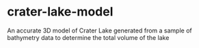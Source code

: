 # crater-lake-model
An accurate 3D model of Crater Lake generated from a sample of bathymetry data to determine the total volume of the lake
